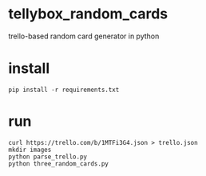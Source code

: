 # tellybox_random_cards

trello-based random card generator in python


# install 

    pip install -r requirements.txt

# run

    curl https://trello.com/b/1MTFi3G4.json > trello.json
    mkdir images
    python parse_trello.py
    python three_random_cards.py        

